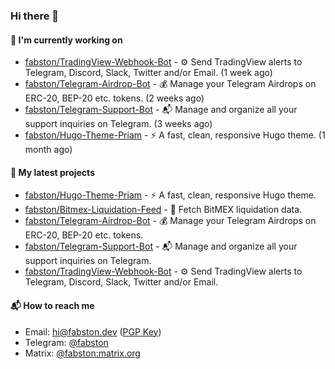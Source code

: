### Hi there 👋

#### 👷 I'm currently working on

- [fabston/TradingView-Webhook-Bot](https://github.com/fabston/TradingView-Webhook-Bot) - ⚙️ Send TradingView alerts to Telegram, Discord, Slack, Twitter and/or Email.  (1 week ago)
- [fabston/Telegram-Airdrop-Bot](https://github.com/fabston/Telegram-Airdrop-Bot) - 💰 Manage your Telegram Airdrops on ERC-20, BEP-20 etc. tokens. (2 weeks ago)
- [fabston/Telegram-Support-Bot](https://github.com/fabston/Telegram-Support-Bot) - 📬 Manage and organize all your support inquiries on Telegram. (3 weeks ago)
- [fabston/Hugo-Theme-Priam](https://github.com/fabston/Hugo-Theme-Priam) - ⚡️ A fast, clean, responsive Hugo theme. (1 month ago)

#### 🌱 My latest projects

- [fabston/Hugo-Theme-Priam](https://github.com/fabston/Hugo-Theme-Priam) - ⚡️ A fast, clean, responsive Hugo theme.
- [fabston/Bitmex-Liquidation-Feed](https://github.com/fabston/Bitmex-Liquidation-Feed) - 📡 Fetch BitMEX liquidation data.
- [fabston/Telegram-Airdrop-Bot](https://github.com/fabston/Telegram-Airdrop-Bot) - 💰 Manage your Telegram Airdrops on ERC-20, BEP-20 etc. tokens.
- [fabston/Telegram-Support-Bot](https://github.com/fabston/Telegram-Support-Bot) - 📬 Manage and organize all your support inquiries on Telegram.
- [fabston/TradingView-Webhook-Bot](https://github.com/fabston/TradingView-Webhook-Bot) - ⚙️ Send TradingView alerts to Telegram, Discord, Slack, Twitter and/or Email. 

#### 📬 How to reach me
- Email: [hi@fabston.dev](mailto:hi@fabston.dev) ([PGP Key](https://raw.githubusercontent.com/fabston/fabston/main/pgp.asc))
- Telegram: [@fabston](https://t.me/fabston)
- Matrix: [@fabston:matrix.org](element:fabston:matrix.org)
